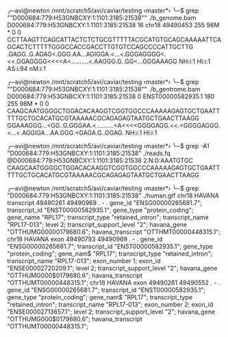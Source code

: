 ╭─avi@newton /mnt/scratch5/avi/caviar/testing  ‹master*›
╰─$ grep ""D000684:779:H53GNBCXY:1:1101:3185:21538"" ./b_genome.bam
D000684:779:H53GNBCXY:1:1101:3185:21538 16      chr18   49490453        255     98M     *       0       0       CCTTAAGTTCAGCATTACTCTCTGCGTTTTTACGCATGTGCAGCAAAAATTCAGCACTCTTTTTGGGCCACCGACCTTGTGTCCAGCCCCATTGCTTG   .GAGG..G.AGAG<.GGG.AA...AGIGGA.<...<.GGGAGGGG<.<<.GGAGGGG<<<<A<..........<.AAGGG.G..GG<...GGGAAAGG      NH:i:1  HI:i:1  AS:i:94 nM:i:1

╭─avi@newton /mnt/scratch5/avi/caviar/testing  ‹master*›
╰─$ grep ""D000684:779:H53GNBCXY:1:1101:3185:21538"" ./b_gentrome.bam
D000684:779:H53GNBCXY:1:1101:3185:21538 0       ENST00000582935.1       180     255     98M     *       0       0       CAAGCAATGGGGCTGGACACAAGGTCGGTGGCCCAAAAAGAGTGCTGAATTTTTGCTGCACATGCGTAAAAACGCAGAGAGTAATGCTGAACTTAAGG   GGAAAGGG...<GG..G.GGGAA.<..........<A<<<<GGGGAGG.<<.<GGGGAGGG.<...<.AGGIGA...AA.GGG.<GAGA.G..GGAG.      NH:i:1  HI:i:1


╭─avi@newton /mnt/scratch5/avi/caviar/testing  ‹master*›
╰─$ grep -A1 "D000684:779:H53GNBCXY:1:1101:3185:21538" ./reads.fq
@D000684:779:H53GNBCXY:1:1101:3185:21538 2:N:0:AAATGTGC
CAAGCAATGGGGCTGGACACAAGGTCGGTGGCCCAAAAAGAGTGCTGAATTTTTGCTGCACATGCGTAAAAACGCAGAGAGTAATGCTGAACTTAAGG

╭─avi@newton /mnt/scratch5/avi/caviar/testing  ‹master*›
╰─$ grep "D000684:779:H53GNBCXY:1:1101:3185:21538" ./human.gtf
chr18   HAVANA  transcript      49490261        49490969        .       -       .       gene_id "ENSG00000265681.7"; transcript_id "ENST00000582935.1"; gene_type "protein_coding"; gene_name "RPL17"; transcript_type "retained_intron"; transcript_name "RPL17-013"; level 2; transcript_support_level "2"; havana_gene "OTTHUMG00000179680.6"; havana_transcript "OTTHMT00000448315.1";
chr18   HAVANA  exon    49490793        49490969        .       -       .       gene_id "ENSG00000265681.7"; transcript_id "ENST00000582935.1"; gene_type "protein_coding"; gene_nam$
 "RPL17"; transcript_type "retained_intron"; transcript_name "RPL17-013"; exon_number 1; exon_id "ENSE00002720209.1"; level 2; transcript_support_level "2"; havana_gene "OTTHUMG000$0179680.6"; havana_transcript "OTTHUMT00000448315.1";
chr18   HAVANA  exon    49490261        49490552        .       -       .       gene_id "ENSG00000265681.7"; transcript_id "ENST00000582935.1"; gene_type "protein_coding"; gene_nam$
 "RPL17"; transcript_type "retained_intron"; transcript_name "RPL17-013"; exon_number 2; exon_id "ENSE00002713657.1"; level 2; transcript_support_level "2"; havana_gene "OTTHUMG000$0179680.6"; havana_transcript "OTTHUMT00000448315.1";
